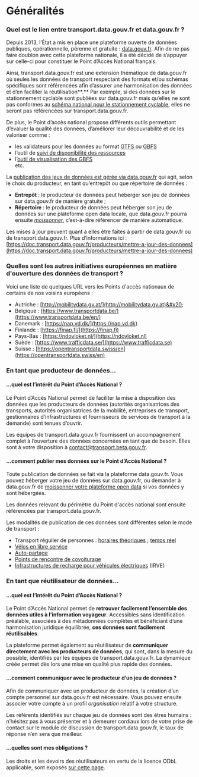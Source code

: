# Généralités

### Quel est le lien entre transport.data.gouv.fr et data.gouv.fr ?

Depuis 2013, l’État a mis en place une plateforme ouverte de données publiques, opérationnelle, pérenne et gratuite : [data.gouv.fr](https://data.gouv.fr). Afin de ne pas faire doublon avec cette plateforme nationale, il a été décidé de s’appuyer sur celle-ci pour constituer le Point d’Accès National français.

Ainsi, transport.data.gouv.fr est une extension thématique de data.gouv.fr où seules les données de transport respectant des formats et/ou schémas spécifiques sont référencées afin d’assurer une harmonisation des données et d’en faciliter la réutilisation**.** Par exemple, si des données sur le stationnement cyclable sont publiées sur data.gouv.fr mais qu’elles ne sont pas conformes au [schéma national pour le stationnement cyclable](https://schema.data.gouv.fr/etalab/schema-stationnement-cyclable/), elles ne seront pas référencées sur transport.data.gouv.fr.

De plus, le Point d’accès national propose différents outils permettant d’évaluer la qualité des données, d’améliorer leur découvrabilité et de les valoriser comme :

* les validateurs pour les données au format [GTFS ](https://transport.data.gouv.fr/validation)ou [GBFS](https://transport.data.gouv.fr/tools/gbfs/analyze)
* l’outil de [suivi de disponibilité des ressources](https://transport.data.gouv.fr/resources/51449)
* l’[outil de visualisation des GBFS\
  ](https://transport.data.gouv.fr/datasets/trottinettes-dieppe/)etc.&#x20;

La [publication des jeux de données est gérée via data.gouv.fr](generalites.md#quel-est-le-lien-entre-transport.data.gouv.fr-et-data.gouv.fr) qui agit, selon le choix du producteur, en tant qu’entrepôt ou que répertoire de données :

* **Entrepôt** : le producteur de données peut héberger son jeu de données sur data.gouv.fr de manière gratuite ;
* **Répertoire** : le producteur de données peut héberger son jeu de données sur une plateforme open data locale, que data.gouv.fr pourra ensuite [_moissonner_](https://doc.data.gouv.fr/jeux-de-donnees/demander-a-datagouvfr-de-moisonner-votre-site/), c’est-à-dire référencer de manière automatique.

Les mises à jour peuvent quant à elles être faites à partir de data.gouv.fr ou de transport.data.gouv.fr. Plus d’informations ici : [https://doc.transport.data.gouv.fr/producteurs/mettre-a-jour-des-donnees](https://doc.transport.data.gouv.fr/producteurs/mettre-a-jour-des-donnees)

### Quelles sont les autres initiatives européennes en matière d'ouverture des données de transport ?

Voici une liste de quelques URL vers les Points d'accès nationaux de certains de nos voisins européens :&#x20;

* Autriche : [http://mobilitydata.gv.at/](http://mobilitydata.gv.at)&#x20;
* Belgique : [https://www.transportdata.be/](https://www.transportdata.be/en/)
* Danemark : [https://nap.vd.dk/](https://nap.vd.dk)
* Finlande : [https://finap.fi/](https://finap.fi)
* Pays-Bas : [https://ndovloket.nl/](https://ndovloket.nl)
* Suède : [https://www.trafficdata.se/](https://www.trafficdata.se)
* Suisse : [https://opentransportdata.swiss/en](https://opentransportdata.swiss/en)

### En tant que producteur de données…

#### ...quel est l’intérêt du Point d’Accès National ?

Le Point d’Accès National permet de faciliter la mise à disposition des données que les producteurs de données (autorités organisatrices des transports, autorités organisatrices de la mobilité, entreprises de transport, gestionnaires d’infrastructures et fournisseurs de services de transport à la demande) sont tenues d’ouvrir.

Les équipes de transport.data.gouv.fr fournissent un accompagnement complet à l’ouverture des données concernées en tant que de besoin. Elles sont à votre disposition à contact@transport.beta.gouv.fr.

#### ...comment publier mes données sur le Point d’Accès National ?

Toute publication de données se fait via la plateforme data.gouv.fr. Vous pouvez héberger votre jeu de données sur data.gouv.fr, ou demander à data.gouv.fr de [moissonner votre plateforme open data](https://doc.data.gouv.fr/jeux-de-donnees/demander-a-datagouvfr-de-moisonner-votre-site/) si vos données y sont hébergées.

Les données relevant du périmètre du Point d'accès national sont ensuite référencées par transport.data.gouv.fr.

Les modalités de publication de ces données sont différentes selon le mode de transport :&#x20;

* Transport régulier de personnes : [horaires théoriques](../producteurs/operateurs-de-transport-regulier-de-personnes/publier-des-horaires-theoriques-de-transport-regulier.md) ; [temps réel](../producteurs/operateurs-de-transport-regulier-de-personnes/temps-reel-des-transports-en-commun.md)
* [Vélos en libre service](../producteurs/velos-en-libre-service.md)
* [Auto-partage](broken-reference)&#x20;
* [Points de rencontre de covoiturage](../producteurs/points-de-rencontre-de-covoiturage.md)
* [Infrastructures de recharge pour véhicules électriques](../producteurs/infrastructures-de-recharge-de-vehicules-electriques-irve.md) (IRVE)

### En tant que réutilisateur de données…

#### …quel est l’intérêt du Point d’Accès National ?

Le Point d’Accès National permet de **retrouver facilement l’ensemble des données utiles à l’information voyageur**. Accessibles sans identification préalable, associées à des métadonnées complètes et bénéficiant d’une harmonisation juridique équilibrée, **ces données sont facilement réutilisables**.

La plateforme permet également au réutilisateur de **communiquer directement avec les producteurs de données**, qui sont, dans la mesure du possible, identifiés par les équipes de transport.data.gouv.fr. La dynamique créée permet dès lors une mise en qualité plus rapide des données.

#### …comment communiquer avec le producteur d’un jeu de données ?

Afin de communiquer avec un producteur de données, la création d’un compte personnel sur data.gouv.fr est nécessaire. Vous pouvez ensuite associer votre compte à un profil _organisation_ relatif à votre structure.

Les référents identifiés sur chaque jeu de données sont des êtres humains : n’hésitez pas à vous présenter et à demeurer cordiaux lors de votre prise de contact sur le module de discussion de transport.data.gouv.fr, le taux de réponse n’en sera que meilleur.

#### …quelles sont mes obligations ?

Les droits et les devoirs des réutilisateurs en vertu de la licence ODbL applicable, sont exposés [sur cette page](broken-reference).&#x20;
